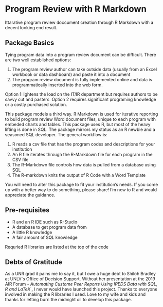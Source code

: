 # Program Review with R Markdown

Ittarative program review doccument creation through R Markdown with a decent looking end result.

## Package Basics

Tying program data into a program review document can be difficult.  There are two well established options: 
1) The program review author can take outside data (usually from an Excel workbook or data dashboard) and paste it into a document 
2) The program review document is fully implemented online and data is programmatically inserted into the web form.  

Option 1 lightens the load on the IT/IR department but requires authors to be savvy cut and pasters.  Option 2 requires significant programing knowledge or a costly purchased solution.

This package models a third way.  R Markdown is used for iterative reporting to build program review Word document files, unique to each program with embeded charts and tables.  This package uses R, but most of the heavy lifting is done in SQL.  The package mirrors my status as an R newbie and a seasoned SQL developer.  The general workflow is:

<ol>
  <li> R reads a csv file that has the program codes and descriptions for your institution
  <li> An R file iterates through the R-Markdown file for each program in the CSV file
  <li> The R-Markdown file controls how data is pulled from a database using SQL
  <li> The R-markdown knits the output of R Code with a Word Template
 </ol>

You will need to alter this package to fit your institution’s needs. If you come up with a better way to do something, please share!  I’m new to R and would appreciate the guidance. 

## Pre-requisites
<ul>
  <li>R and an R IDE such as R-Studio</li>
  <li>A database to get program data from</li>
  <li>A little R knowledge</li>
  <li>A fair amount of SQL knowledge</li>
 </ul>

Requried R libraries are listed at the top of the code

## Debts of Gratitude
As a UNR grad it pains me to say it, but I owe a huge debt to Shiloh Bradley at UNLV's Office of Decision Support.  Without her presentation at the 2019 AIR Forum - <i> Automating Custome Peer Reports Using IPEDS Data with SQL, R and LaTeX </i>, I never would have launched this project.
Thanks to everyone involved in making the R libraries I used. 
Love to my wife and kids and thanks for letting burn the midnight oil to develop this package.
